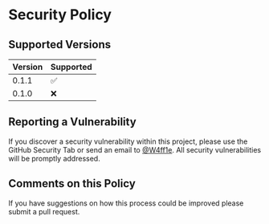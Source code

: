 # Security Policy

## Supported Versions

| Version | Supported          |
| ------- | ------------------ |
| 0.1.1   | :white_check_mark: |
| 0.1.0   | :x:                |

## Reporting a Vulnerability

If you discover a security vulnerability within this project, please use the GitHub Security Tab or send an email to [@W4ff1e](mailto:72278085+W4ff1e@users.noreply.github.com). All security vulnerabilities will be promptly addressed.

## Comments on this Policy

If you have suggestions on how this process could be improved please submit a pull request.

